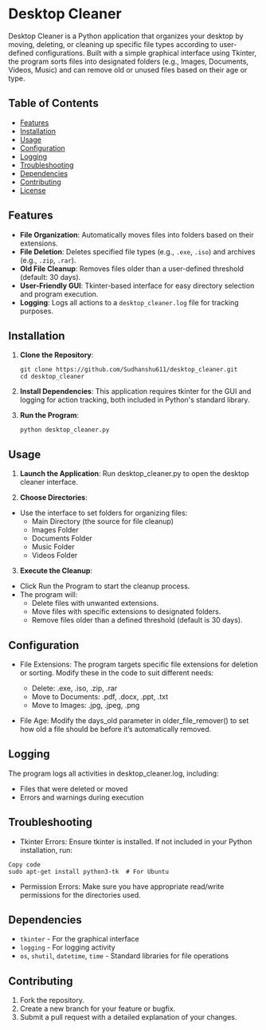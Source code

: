 # Desktop Cleaner

Desktop Cleaner is a Python application that organizes your desktop by moving, deleting, or cleaning up specific file types according to user-defined configurations. Built with a simple graphical interface using Tkinter, the program sorts files into designated folders (e.g., Images, Documents, Videos, Music) and can remove old or unused files based on their age or type. 

## Table of Contents

- [Features](#features)
- [Installation](#installation)
- [Usage](#usage)
- [Configuration](#configuration)
- [Logging](#logging)
- [Troubleshooting](#troubleshooting)
- [Dependencies](#dependencies)
- [Contributing](#contributing)
- [License](#license)

## Features

- **File Organization**: Automatically moves files into folders based on their extensions.
- **File Deletion**: Deletes specified file types (e.g., `.exe`, `.iso`) and archives (e.g., `.zip`, `.rar`).
- **Old File Cleanup**: Removes files older than a user-defined threshold (default: 30 days).
- **User-Friendly GUI**: Tkinter-based interface for easy directory selection and program execution.
- **Logging**: Logs all actions to a `desktop_cleaner.log` file for tracking purposes.

## Installation

1. **Clone the Repository**:
   ```
   git clone https://github.com/Sudhanshu611/desktop_cleaner.git
   cd desktop_cleaner
   ```
2. **Install Dependencies**:
This application requires tkinter for the GUI and logging for action tracking, both included in Python's standard library.

3. **Run the Program**:
    ```
    python desktop_cleaner.py
    ```
## Usage
1. **Launch the Application**:
Run desktop_cleaner.py to open the desktop cleaner interface.

2. **Choose Directories**:
- Use the interface to set folders for organizing files:
    - Main Directory (the source for file cleanup)
    - Images Folder
    - Documents Folder
    - Music Folder
    - Videos Folder
3. **Execute the Cleanup**:

- Click Run the Program to start the cleanup process.
- The program will:
    - Delete files with unwanted extensions.
    - Move files with specific extensions to designated folders.
    - Remove files older than a defined threshold (default is 30 days).
## Configuration
- File Extensions: The program targets specific file extensions for deletion or sorting. Modify these in the code to suit different needs:

    - Delete: .exe, .iso, .zip, .rar
    - Move to Documents: .pdf, .docx, .ppt, .txt
    - Move to Images: .jpg, .jpeg, .png
- File Age: Modify the days_old parameter in older_file_remover() to set how old a file should be before it’s automatically removed.

## Logging
The program logs all activities in desktop_cleaner.log, including:

- Files that were deleted or moved
- Errors and warnings during execution
## Troubleshooting
- Tkinter Errors: Ensure tkinter is installed. If not included in your Python installation, run:

```
Copy code
sudo apt-get install python3-tk  # For Ubuntu
```
- Permission Errors: Make sure you have appropriate read/write permissions for the directories used.

## Dependencies
- `tkinter` - For the graphical interface
- `logging` - For logging activity
- `os`, `shutil`, `datetime`, `time` - Standard libraries for file operations
## Contributing
1. Fork the repository.
2. Create a new branch for your feature or bugfix.
3. Submit a pull request with a detailed explanation of your changes.